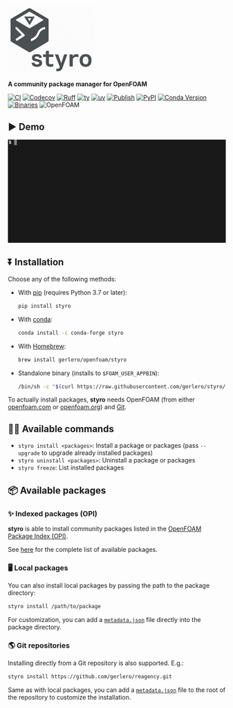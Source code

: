 <img src="https://github.com/gerlero/styro/raw/main/logo.png" alt="styro"  width="200"/>

**A community package manager for OpenFOAM**

[![CI](https://github.com/gerlero/styro/actions/workflows/ci.yml/badge.svg)](https://github.com/gerlero/styro/actions/workflows/ci.yml)
[![Codecov](https://codecov.io/gh/gerlero/styro/branch/main/graph/badge.svg)](https://codecov.io/gh/gerlero/styro)
[![Ruff](https://img.shields.io/endpoint?url=https://raw.githubusercontent.com/astral-sh/ruff/main/assets/badge/v2.json)](https://github.com/astral-sh/ruff)
[![ty](https://img.shields.io/endpoint?url=https://raw.githubusercontent.com/astral-sh/ty/main/assets/badge/v0.json)](https://github.com/astral-sh/ty)
[![uv](https://img.shields.io/endpoint?url=https://raw.githubusercontent.com/astral-sh/uv/main/assets/badge/v0.json)](https://github.com/astral-sh/uv)
[![Publish](https://github.com/gerlero/styro/actions/workflows/pypi-publish.yml/badge.svg)](https://github.com/gerlero/styro/actions/workflows/pypi-publish.yml)
[![PyPI](https://img.shields.io/pypi/v/styro)](https://pypi.org/project/styro/)
[![Conda Version](https://img.shields.io/conda/vn/conda-forge/styro)](https://anaconda.org/conda-forge/styro)
[![Binaries](https://github.com/gerlero/styro/actions/workflows/binaries.yml/badge.svg)](https://github.com/gerlero/styro/actions/workflows/binaries.yml)
![OpenFOAM](https://img.shields.io/badge/openfoam-.com%20|%20.org-informational)

## ▶️ Demo

![Demo](https://github.com/gerlero/styro/raw/main/demo.gif)

## ⏬ Installation

Choose any of the following methods:

* With [pip](https://pypi.org/project/pip/) (requires Python 3.7 or later):

    ```bash
    pip install styro
    ```

* With [conda](https://docs.conda.io/en/latest/):

    ```bash
    conda install -c conda-forge styro
    ```

* With [Homebrew](https://brew.sh/):

    ```bash
    brew install gerlero/openfoam/styro
    ```

* Standalone binary (installs to `$FOAM_USER_APPBIN`):

    ```bash
    /bin/sh -c "$(curl https://raw.githubusercontent.com/gerlero/styro/main/install.sh)"
    ```

To actually install packages, **styro** needs OpenFOAM (from either [openfoam.com](https://www.openfoam.com) or [openfoam.org](https://www.openfoam.org)) and [Git](https://www.openfoam.com/download/git).


## 🧑‍💻 Available commands
- ```styro install <packages>```: Install a package or packages (pass `--upgrade` to upgrade already installed packages)
- ```styro uninstall <packages>```: Uninstall a package or packages
- ```styro freeze```: List installed packages


## 📦 Available packages

### ✨ Indexed packages (OPI)

**styro** is able to install community packages listed in the [OpenFOAM Package Index (OPI)](https://github.com/exasim-project/opi). 

See [here](https://github.com/exasim-project/opi/tree/main/pkg) for the complete list of available packages.

### 🖥️ Local packages

You can also install local packages by passing the path to the package directory:

```bash
styro install /path/to/package
```

For customization, you can add a [`metadata.json`](https://github.com/exasim-project/opi/blob/main/metadata.json) file directly into the package directory.

### 🌎 Git repositories

Installing directly from a Git repository is also supported. E.g.:

```bash
styro install https://github.com/gerlero/reagency.git
```

Same as with local packages, you can add a [`metadata.json`](https://github.com/exasim-project/opi/blob/main/metadata.json) file to the root of the repository to customize the installation.
